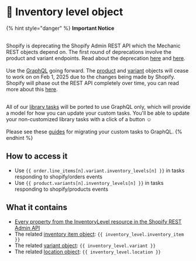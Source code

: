 # 🚫 Inventory level object

{% hint style="danger" %}
**Important Notice**

\
Shopify is deprecating the Shopify Admin REST API which the Mechanic REST objects depend on. The first round of deprecations involve the product and variant endpoints. Read about the deprecation  [here](https://shopify.dev/docs/apps/build/graphql/migrate/new-product-model#whats-changing) and [here](https://shopify.dev/docs/apps/build/graphql/migrate).\
\
Use the [GraphQL](../../../../core/actions/integrations/shopify.md#graphql) going forward. The [product](product.md) and [variant](variant.md) objects will cease to work on on Feb 1, 2025 due to the changes being made by Shopify. Shopify will phase out the REST API completely over time, you can read more about this [here](https://shopify.dev/docs/apps/build/graphql/migrate).

\
All of our [library tasks](https://tasks.mechanic.dev/) will be ported to use GraphQL only, which will provide a model for how you can update your custom tasks. You'll be able to update your non-customized library tasks with a click of a button :relaxed:\
\
Please see these [guides](../../../../resources/converting-tasks-from-shopify-rest-to-graphql/) for migrating your custom tasks to GraphQL.
{% endhint %}

## How to access it

* Use `{{ order.line_items[n].variant.inventory_levels[n] }}` in tasks responding to shopify/orders events
* Use `{{ product.variants[n].inventory_levels[n] }}`  in tasks responding to shopify/products events

## What it contains

* [Every property from the InventoryLevel resource in the Shopify REST Admin API](https://shopify.dev/docs/admin-api/rest/reference/inventory/inventorylevel#properties)
* The related [inventory item object](http://help.usemechanic.com/liquid/the-inventory-item-object): `{{ inventory_level.inventory_item }}`
* The related [variant object](variant.md): `{{ inventory_level.variant }}`&#x20;
* The related [location object](location.md): `{{ inventory_level.location }}`&#x20;
